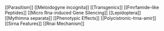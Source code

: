 [[Parasitism]]
[[Meloidogyne incognita]]
[[Transgenics]]
[[Fmrfamide-like Peptides]]
[[Micro Rna-induced Gene Silencing]]
[[Lepidoptera]]
[[Mythimna separata]]
[[Phenotypic Effects]]
[[Polycistronic-trna-amir]]
[[Sirna Features]]
[[Rnai Mechanism]]
